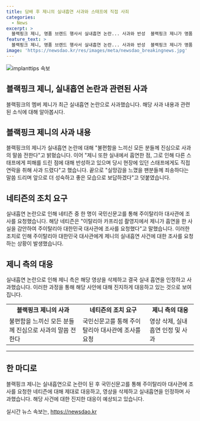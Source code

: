 ```yaml
---
title: 담배 후 제니의 실내흡연 사과와 스태프에 직접 사죄
categories:
  - News
excerpt: >
  블랙핑크 제니, 명품 브랜드 행사서 실내흡연 논란... 사과와 반성  블랙핑크 제니가 명품 브랜드 행사에서 실내흡연 논란에 휩싸였다. 소속사는 제니의 행동으로 불편함을 느낀 모든 이에게 사과했으며, 제니도 실내 흡연과 그로 인한 스태프 피해에 대해 반성하고 사과했다고 전했다. 이에 네티즌은 국민신문고를 통해 주이탈리아 대사관에 조사를 요청하며 비난이 확산되자 제니는 영상 삭제 후 실내 흡연을 인정하고 사과했다. (문자 수: 149)
feature_text: >
  블랙핑크 제니, 명품 브랜드 행사서 실내흡연 논란... 사과와 반성  블랙핑크 제니가 명품 브랜드 행사에서 실내흡연 논란에 휩싸였다. 소속사는 제니의 행동으로 불편함을 느낀 모든 이에게 사과했으며, 제니도 실내 흡연과 그로 인한 스태프 피해에 대해 반성하고 사과했다고 전했다. 이에 네티즌은 국민신문고를 통해 주이탈리아 대사관에 조사를 요청하며 비난이 확산되자 제니는 영상 삭제 후 실내 흡연을 인정하고 사과했다. (문자 수: 149)
image: 'https://newsdao.kr/res/images/meta/newsdao_breakingnews.jpg'
---
```


<p><img src="https://newsdao.kr/res/images/meta/newsdao_breakingnews.jpg" alt="implanttips 속보" /></p>

<h2>블랙핑크 제니, 실내흡연 논란과 관련된 사과</h2>

<p data-ke-size="size16">블랙핑크의 멤버 제니가 최근 실내흡연 논란으로 사과했습니다. 해당 사과 내용과 관련된 소식에 대해 알아봅시다.</p>

<h2 data-ke-size="size26">블랙핑크 제니의 사과 내용</h2>

<p data-ke-size="size16">블랙핑크의 제니가 실내흡연 논란에 대해 "불편함을 느끼신 모든 분들께 진심으로 사과의 말씀 전한다"고 밝혔습니다. 이어 "제니 또한 실내에서 흡연한 점, 그로 인해 다른 스태프에게 피해를 드린 점에 대해 반성하고 있으며 당시 현장에 있던 스태프에게도 직접 연락을 취해 사과 드렸다"고 했습니다. 끝으로 "실망감을 느꼈을 팬분들께 죄송하다는 말씀 드리며 앞으로 더 성숙하고 좋은 모습으로 보답하겠다"고 덧붙였습니다.</p>

<h2 data-ke-size="size26">네티즌의 조치 요구</h2>

<p data-ke-size="size16">실내흡연 논란으로 인해 네티즌 중 한 명이 국민신문고를 통해 주이탈리아 대사관에 조사를 요청했습니다. 해당 네티즌은 "이탈리아 카프리섬 촬영지에서 제니가 흡연을 한 사실을 감안하여 주이탈리아 대한민국 대사관에 조사를 요청했다"고 말했습니다. 이러한 조치로 인해 주이탈리아 대한민국 대사관에게 제니의 실내흡연 사건에 대한 조사를 요청하는 상황이 발생했습니다.</p>

<h2 data-ke-size="size26">제니 측의 대응</h2>

<p data-ke-size="size16">실내흡연 논란으로 인해 제니 측은 해당 영상을 삭제하고 결국 실내 흡연을 인정하고 사과했습니다. 이러한 과정을 통해 해당 사안에 대해 진지하게 대응하고 있는 것으로 보여집니다.</p>

<table>
  <tr>
    <td style="text-align: center; height: 17px;"><b>블랙핑크 제니의 사과</b></td>
    <td style="text-align: center; height: 17px;"><b>네티즌의 조치 요구</b></td>
    <td style="text-align: center; height: 17px;"><b>제니 측의 대응</b></td>
  </tr>
  <tr>
    <td>불편함을 느끼신 모든 분들께 진심으로 사과의 말씀 전한다</td>
    <td>국민신문고를 통해 주이탈리아 대사관에 조사를 요청</td>
    <td>영상 삭제, 실내 흡연 인정 및 사과</td>
  </tr>
</table>

<hr>

<p data-ke-size="size16"></p>

<h2 data-ke-size="size26">한 마디로</h2>

<p data-ke-size="size16">블랙핑크 제니는 실내흡연으로 논란이 된 후 국민신문고를 통해 주이탈리아 대사관에 조사를 요청한 네티즌에 대해 제대로 대응하고, 영상을 삭제하고 실내흡연을 인정하며 사과했습니다. 해당 사건에 대한 진지한 대응이 예상되고 있습니다.</p>
실시간 뉴스 속보는, <a href="https://newsdao.kr" rel="dofollow">https://newsdao.kr</a>


